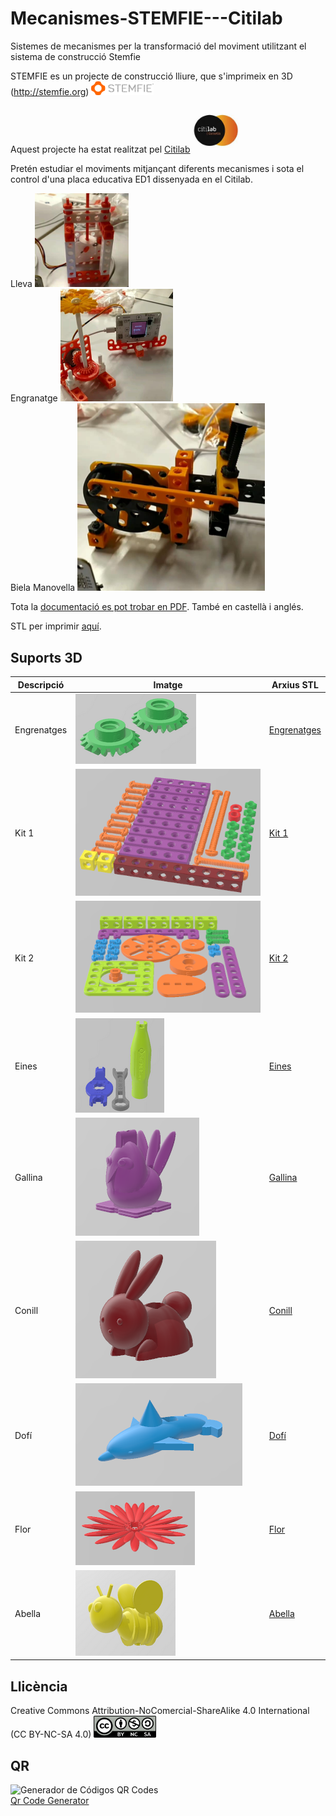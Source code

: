 # Mecanismes-STEMFIE---Citilab

Sistemes de mecanismes per la transformació del moviment utilitzant el sistema de construcció Stemfie

STEMFIE es un projecte de construcció lliure, que s'imprimeix en 3D (http://stemfie.org) <img src="Imatges/LogoSTEMFIE.png" width="100" />

Aquest projecte ha estat realitzat pel [Citilab](https://www.citilab.eu/)    <img src="Imatges/LogoCitilab.jpeg" width="75" />

Pretén estudiar el moviments mitjançant diferents mecanismes i sota el control d'una placa educativa ED1 dissenyada en el Citilab.

Lleva <img src="Imatges/Lleva2.jpg" width="150" />     
Engranatge <img src="Imatges/Engranatge.jpg" width="180" />    
Biela Manovella <img src="Imatges/Biela.jpg" width="300" />

Tota la [documentació es pot trobar en PDF](https://github.com/maynej/Mecanismes-STEMFIE---Citilab/tree/main/Doc). També en castellà i anglés.

STL per imprimir [aquí](https://github.com/maynej/Mecanismes-STEMFIE---Citilab/tree/main/STL).

## Suports 3D
  
Descripció         | Imatge          | Arxius STL         
------------- | ------------- | ------------- 
Engrenatges |![](Imatges/Engranatges.png) | [Engrenatges](STL/Engranatges.stl)
Kit 1 |![](Imatges/Kit1.png) | [Kit 1](STL/STEMFIE-kit1.stl)
Kit 2 |![](Imatges/Kit2.png) | [Kit 2](STL/STEMFIE-kit2.stl)
Eines |![](Imatges/Tools.png) | [Eines](STL/STEMFIE-tools.stl)
Gallina |![](Imatges/gallina.png) | [Gallina](STL/gallina.stl)
Conill |![](Imatges/conill.png) | [Conill](STL/conill.stl)
Dofí |![](Imatges/dofi.png) | [Dofí](STL/dofi.stl)
Flor |![](Imatges/flor.png) | [Flor](STL/flor.stl)
Abella |![](Imatges/abella.png) | [Abella](STL/abella.stl)

## Llicència

Creative Commons Attribution-NoComercial-ShareAlike 4.0 International (CC BY-NC-SA 4.0)  <img src="Imatges/CC.png" width="100" />

## QR
<div id="qrcode">

<img src="https://www.codigos-qr.com/qr/php/qr_img.php?d=https%3A%2F%2Fgithub.com%2Fmaynej%2FMecanismes-STEMFIE---Citilab&s=6&e=m" alt="Generador de Códigos QR Codes"/>
<br/><a href="https://www.codigos-qr.com/en/qr-code-generator/" target="_blank" id"qrgenerator">Qr Code Generator</a>
</div>





